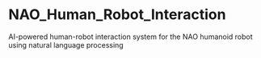 # NAO_Human_Robot_Interaction
AI-powered human-robot interaction system for the NAO humanoid robot using natural language processing

